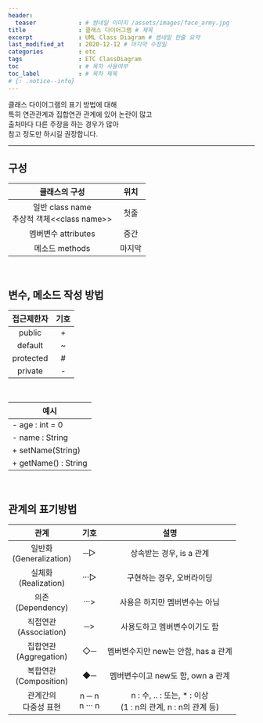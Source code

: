 ```yaml
---
header:
  teaser            : # 썸네일 이미지 /assets/images/face_army.jpg
title               : 클래스 다이어그램 # 제목
excerpt             : UML Class Diagram # 썸네일 한줄 요약
last_modified_at    : 2020-12-12 # 마지막 수정일
categories          : etc
tags                : ETC ClassDiagram
toc                 : # 목차 사용여부
toc_label           : # 목차 제목
# {: .notice--info}
---
```

클래스 다이어그램의 표기 방법에 대해  
특히 연관관계과 집합연관 관계에 있어 논란이 많고  
출처마다 다른 주장을 하는 경우가 많아  
참고 정도만 하시길 권장합니다.

---

## 구성

|클래스의 구성|위치|
|:-:|:-:|
|일반 class name<br>추상적 객체<\<class name\>>|첫줄|
|멤버변수 attributes|중간|
|메소드 methods|마지막|
<br>

## 변수, 메소드 작성 방법

|접근제한자|기호|
|:-:|:-:|
|public|+|
|default|~|
|protected|#|
|private|-|
<br>

|예시|
|-|
|- age : int = 0|
|- name : String|
|+ setName(String)|
|+ getName() : String|
<br>

## 관계의 표기방법

|관계|기호|설명|
|:-:|:-:|:-:|
|일반화<br>(Generalization)|─▷|상속받는 경우, is a 관계|
|실체화<br>(Realization)|···▷|구현하는 경우, 오버라이딩|
|의존<br>(Dependency)|···>|사용은 하지만 멤버변수는 아님|
|직접연관<br>(Association)|─>|사용도하고 멤버변수이기도 함|
|집합연관<br>(Aggregation)|◇─|멤버변수지만 new는 안함, has a 관계|
|복합연관<br>(Composition)|◆─|멤버변수이고 new도 함, own a 관계|
|관계간의<br>다중성 표현|n ─ n<br>n ··· n|n : 수, .. : 또는, * : 이상<br>(1 : n의 관계, n : n의 관계 등)|
